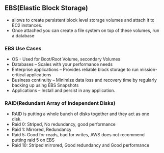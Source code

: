 ## EBS(Elastic Block Storage)
  - allows to create persistent block level storage volumes and attach it to EC2 instances.
  - Once attached you can create a file system on top of these volumes, run a database
  
### EBS Use Cases
  - OS - Used for Boot/Root Volume, secondary Volumes
  - Databases – Scales with your performance needs
  - Enterprise applications – Provides reliable block storage to run mission-critical applications
  - Business continuity – Minimize data loss and recovery time by regularly backing up using EBS Snapshots
  - Applications – Install and persist in any application.  
  
### RAID(Redundant Array of Independent Disks)
  - RAID is putting a whole bunch of disks together and they act as one disk.
  - Raid 0: Striped, No redundancy, good performance
  - Raid 1: Mirrored, Redundancy
  - Raid 5: Good for reads, bad for writes, AWS does not recommend putting raid 5 on EBS
  - Raid 10: Striped mirrored, Good redundancy and Good performance
